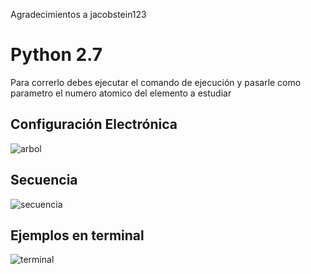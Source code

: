 Agradecimientos a jacobstein123

# Python 2.7
Para correrlo debes ejecutar el comando de ejecución y pasarle como parametro el numero atomico del elemento a estudiar

## Configuración Electrónica
![arbol](https://github.com/ingelectronicadj/nanotecnologia/blob/master/configuracionElectronica/electronConfiguration.jpg?raw=true "particulas")

## Secuencia
![secuencia](https://github.com/ingelectronicadj/nanotecnologia/blob/master/configuracionElectronica/configuracion.GIF?raw=true "secuencia")

## Ejemplos en terminal
![terminal](https://github.com/ingelectronicadj/nanotecnologia/blob/master/configuracionElectronica/sobreTerminal.png?raw=true "terminal")
